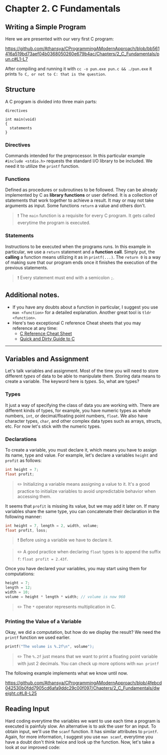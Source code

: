 # Chapter 2. C Fundamentals
## Writing a Simple Program
Here we are presented with our very first C program:

https://github.com/Athansya/CProgrammingAModernApproach/blob/bb561416a519bd73aef04b0368050260e679b4ac/Chapters/2_C_Fundamentals/pun.c#L1-L7

After compiling and running it with `cc -o pun.exe pun.c && ./pun.exe` it prints `To C, or not to C: that is the question`.

## Structure
A C program is divided into three main parts:
```
directives

int main(void)
{
  statements
}
```
### Directives
Commands intended for the preprocessor. In this particular example `#include <stdio.h>` requests the standard I/O library to be included. We need it to utilize the `printf` function.

### Functions
Defined as procedures or subroutines to be followed. They can be already implemented by C as **library functions** or user defined. It is a collection of statements that work together to achieve a result. It may or may not take arguments as input. Some functions `return` a value and others don't.

> :exclamation: The `main` function is a requisite for every C program. It gets called everytime the program is executed.

### Statements
Instructions to be executed when the programs runs. In this example in particular, we use a `return` statement and a **function call**. Simply put, the **calling** a function means utilizing it as in `printf(...)`. The `return 0` is a way of making sure that our program ends once it finishes the execution of the previous statements.

> :exclamation: Every statement must end with a semicolon `;`. 

## Additional notes.
- If you have any doubts about a function in particular, I suggest you use `man <function>` for a detailed explanation. Another great tool is `tldr <function>`.
- Here's two exceptional C reference Cheat sheets that you may reference at any time:
  - [C Reference Cheat Sheet](https://cheatography.com/ashlyn-black/cheat-sheets/c-reference/pdf/)
  - [Quick and Dirty Guide to C](https://courses.cs.washington.edu/courses/cse351/16wi/sections/1/Cheatsheet-c.pdf)

---
## Variables and Assignment
Let's talk variables and assignment. Most of the time you will need to store different *types* of data to be able to manipulate them. Storing data means to create a variable. The keyword here is *types*. So, what are types?

### Types
It just a way of specifying the class of data you are working with. There are different kinds of types, for example, you have numeric types as whole numbers, `int`, or decimal/floating point numbers, `float`. We also have character types, `char`, and other complex data types such as arrays, structs, etc. For now let's stick with the numeric types.

### Declarations
To create a variable, you must declare it, which means you have to assign its name, type and value. For example, let's declare a variables `height` and `profit` as follows:
```c
int height = 7;
float profit;
```
> :pencil2: Initializing a variable means assigning a value to it. It's a good practice to initialize variables to avoid unpredictable behavior when accessing them.

It seems that `profit` is missing its value, but we may add it later on.
If many variables share the same type, you can concatenate their declaration in the following manner:
```c
int height = 7, length = 2, width, volume;
float profit, loss;
```
> :exclamation: Before using a variable we have to declare it.

> :pencil2: A good practice when declaring `float` types is to append the suffix `f`: `float profit = 2.43f`.

Once you have declared your variables, you may start using them for computations:
```c
height = 7;
length = 12;
width = 10;
volume = height * length * width; // volume is now 960
```

> :pencil2: The `*` operator represents multiplication in C.

### Printing the Value of a Variable
Okay, we did a computation, but how do we display the result? We need the `printf` function we used earlier.
```c
printf("The volume is %.2f\n", volume");
```
> :pencil2: The `%.2f` just means that we want to print a floating point variable with just 2 decimals. You can check up more options with `man printf`

The following example implements what we know until now.

https://github.com/Athansya/CProgrammingAModernApproach/blob/4febcd042530b0fdd7905cd6afa9ddc29c00f097/Chapters/2_C_Fundamentals/dweight.c#L8-L25

## Reading Input
Hard coding everytime the variables we want to use each time a program is executed is painfuly slow. An alternative is to ask the user for an input. To obtain input, we'll use the `scanf` function. It has similar attributes to `printf`. Again, for more information, I suggest you use `man scanf`, everytime you have a doubt don't think twice and look up the function. Now, let's take a look at our improved code:
